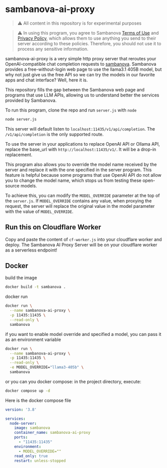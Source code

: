# sambanova-ai-proxy

>  ⚠️ All content in this repository is for experimental purposes

>  ⚠️ In using this program, you agree to Sambanova [Terms of Use](https://sambanova.ai/model-demo-tou) and [Privacy Policy](https://sambanova.ai/privacy-policy), which allows them to use anything you send to their server according to these policies. Therefore, you should not use it to process any sensitive information.

sambanova-ai-proxy is a very simple http proxy server that reroutes your OpenAI-compatible chat completion requests to [sambanova](https://sambanova.ai/). Sambanova provides a free-without-login web page to use the llama3.1 405B model, but why not just give us the free API so we can try the models in our favorite apps and chat interface? Well, here it is.

This repository fills the gap between the Sambanova web page and programs that use LLM APIs, allowing us to understand better the services provided by Sambanova.



To run this program, clone the repo and run `server.js` with `node`

~~~sh
node server.js
~~~

This server will default listen to `localhost:11435/v1/api/completion`. The `/v1/api/completion` is the only supported route. 

To use the server in your applications to replace OpenAI API or Ollama API, replace the base_url with `http://localhost:11435/v1/`. It will be a drop-in replacement.



This program also allows you to override the model name received by the server and replace it with the one specified in the server program. This feature is helpful because some programs that use OpenAI API do not allow you to change the model name, which stops us from testing these open-source models. 



To achieve this, you can modify the `MODEL_OVERRIDE` parameter at the top of the `server.js`. If `MODEL_OVERRIDE` contains any value, when proxying the request, the server will replace the original value in the model parameter with the value of `MODEL_OVERRIDE`.


## Run this on Cloudflare Worker

Copy and paste the content of `cf-worker.js` into your cloudflare worker and deploy. The Sambanova AI Proxy Server will be on your cloudflare worker as a serverless endpoint!


## Docker

build the image
~~~sh
docker build -t sambanova .
~~~

docker run
~~~sh
docker run \
  --name sambanova-ai-proxy \
  -p 11435:11435 \
  --read-only \
  sambanova
~~~

if you want to enable model override and specified a model, you can pass it as an environment variable
~~~sh
docker run \
  --name sambanova-ai-proxy \
  -p 11435:11435 \
  --read-only \
  -e MODEL_OVERRIDE="llama3-405b" \
  sambanova
~~~

or you can you docker compose: in the project directory, execute:
~~~sh
docker compose up -d
~~~

Here is the docker compose file
~~~yaml
version: '3.8'

services:
  node-server:
    image: sambanova
    container_name: sambanova-ai-proxy
    ports:
      - "11435:11435"
    environment:
      - MODEL_OVERRIDE=""
    read_only: true
    restart: unless-stopped
~~~

